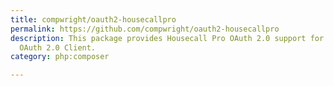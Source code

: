 ```yaml
---
title: compwright/oauth2-housecallpro
permalink: https://github.com/compwright/oauth2-housecallpro
description: This package provides Housecall Pro OAuth 2.0 support for the PHP League's
  OAuth 2.0 Client.
category: php:composer

---
```

